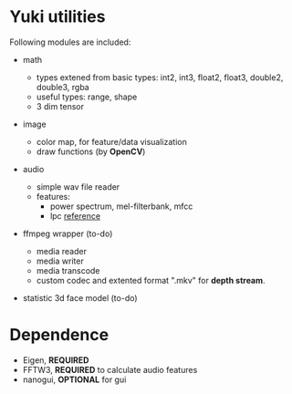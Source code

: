 # Yuki utilities
Following modules are included:
- math
    - types extened from basic types: int2, int3, float2, float3, double2, double3, rgba
    - useful types: range, shape
    - 3 dim tensor
- image
    - color map, for feature/data visualization
    - draw functions (by **OpenCV**)
- audio
    - simple wav file reader
    - features:
        - power spectrum, mel-filterbank, mfcc
        - lpc [reference](http://cs.haifa.ac.il/~nimrod/Compression/Speech/S4LinearPredictionCoding2009.pdf)
- ffmpeg wrapper (to-do)
    - media reader
    - media writer
    - media transcode
    - custom codec and extented format ".mkv" for **depth stream**.

- statistic 3d face model (to-do)

# Dependence
- Eigen, **REQUIRED**
- FFTW3, **REQUIRED** to calculate audio features
- nanogui, **OPTIONAL** for gui
